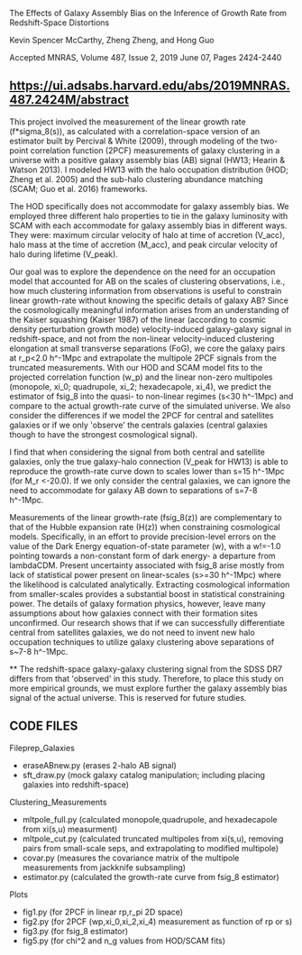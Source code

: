 The Effects of Galaxy Assembly Bias on the Inference of Growth Rate from Redshift-Space Distortions

Kevin Spencer McCarthy, Zheng Zheng, and Hong Guo

Accepted MNRAS, Volume 487, Issue 2, 2019 June 07, Pages 2424-2440

https://ui.adsabs.harvard.edu/abs/2019MNRAS.487.2424M/abstract
----------------------------------------------------------------------------

This project involved the measurement of the linear growth rate (f*sigma_8(s)), as calculated with a correlation-space version of an estimator built by Percival & White (2009), through modeling of the two-point correlation function (2PCF) measurements of galaxy clustering in a universe with a positive galaxy assembly bias (AB) signal (HW13; Hearin & Watson 2013). I modeled HW13 with the halo occupation distribution (HOD; Zheng et al. 2005) and the sub-halo clustering abundance matching (SCAM; Guo et al. 2016) frameworks.

The HOD specifically does not accommodate for galaxy assembly bias. We employed three different halo properties to tie in the galaxy luminosity with SCAM with each accommodate for galaxy assembly bias in different ways. They were: maximum circular velocity of halo at time of accretion (V_acc), halo mass at the time of accretion (M_acc), and peak circular velocity of halo during lifetime (V_peak).

Our goal was to explore the dependence on the need for an occupation model that accounted for AB on the scales of clustering observations, i.e., how much clustering information from observations is useful to constrain linear growth-rate without knowing the specific details of galaxy AB? Since the cosmologically meaningful information arises from an understanding of the Kaiser squashing (Kaiser 1987) of the linear (according to cosmic density perturbation growth mode) velocity-induced galaxy-galaxy signal in redshift-space, and not from the non-linear velocity-induced clustering elongation at small transverse separations (FoG), we core the galaxy pairs at r_p<2.0 h^-1Mpc and extrapolate the multipole 2PCF signals from the truncated measurements. With our HOD and SCAM model fits to the projected correlation function (w_p) and the linear non-zero multipoles (monopole, xi_0; quadrupole, xi_2; hexadecapole, xi_4), we predict the estimator of fsig_8 into the quasi- to non-linear regimes (s<30 h^-1Mpc) and compare to the actual growth-rate curve of the simulated universe. We also consider the differences if we model the 2PCF for central and satellites galaxies or if we only 'observe' the centrals galaxies (central galaxies though to have the strongest cosmological signal).

I find that when considering the signal from both central and satellite galaxies, only the true galaxy-halo connection (V_peak for HW13) is able to reproduce the growth-rate curve down to scales lower than s=15 h^-1Mpc (for M_r <-20.0). If we only consider the central galaxies, we can ignore the need to accommodate for galaxy AB down to separations of s=7-8 h^-1Mpc. 

Measurements of the linear growth-rate (fsig_8(z)) are complementary to that of the Hubble expansion rate (H(z)) when constraining cosmological models. Specifically, in an effort to provide precision-level errors on the value of the Dark Energy equation-of-state parameter (w), with a w!=-1.0 pointing towards a non-constant form of dark energy- a departure from lambdaCDM. Present uncertainty associated with fsig_8 arise mostly from lack of statistical power present on linear-scales (s>=30 h^-1Mpc) where the likelihood is calculated analytically. Extracting cosmological information from smaller-scales provides a substantial boost in statistical constraining power. The details of galaxy formation physics, however, leave many assumptions about how galaxies connect with their formation sites unconfirmed. Our research shows that if we can successfully differentiate central from satellites galaxies, we do not need to invent new halo occupation techniques to utilize galaxy clustering above separations of s~7-8 h^-1Mpc.

** The redshift-space galaxy-galaxy clustering signal from the SDSS DR7 differs from that 'observed' in this study. Therefore, to place this study on more empirical grounds, we must explore further the galaxy assembly bias signal of the actual universe. This is reserved for future studies.


CODE FILES
-----------------------------------------------------------
Fileprep_Galaxies
- eraseABnew.py (erases 2-halo AB signal)
- sft_draw.py (mock galaxy catalog manipulation; including placing galaxies into redshift-space) 

Clustering_Measurements
- mltpole_full.py (calculated monopole,quadrupole, and hexadecapole from xi(s,u) measurment)
- mltpole_cut.py (calculated truncated multipoles from xi(s,u), removing pairs from small-scale seps, and extrapolating to modified multipole)
- covar.py (measures the covariance matrix of the multipole measurements from jackknife subsampling)
- estimator.py (calculated the growth-rate curve from fsig_8 estimator)

Plots
- fig1.py (for 2PCF in linear rp,r_pi 2D space)
- fig2.py (for 2PCF (wp,xi_0,xi_2,xi_4) measurement as function of rp or s)
- fig3.py (for fsig_8 estimator)
- fig5.py (for chi^2 and n_g values from HOD/SCAM fits)
 


